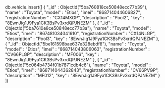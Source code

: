 db.vehicle.insert([
{
    "_id" : ObjectId("5ba760818ce50848ecc77b39"),
    "name" : "Toyota",
    "model" : "Etios",
    "imei" : "868714044606827",
    "registrationNumber" : "CX14MXGP",
    "description" : "Pool2",
    "key" : "8EwnJig1J9Fya1CK3BsPv3xrdQPJNEZM"
},
{
    "_id" : ObjectId("5ba7610e8ce50848ecc77b3a"),
    "name" : "Toyota",
    "model" : "Etios",
    "imei" : "867481034041610",
    "registrationNumber" : "CX14NLGP",
    "description" : "Pool3",
    "key" : "8EwnJig1J9Fya1CK3BsPv3xrdQPJNEZM"
},
{
    "_id" : ObjectId("5be161598bae637e328ebdf8"),
    "name" : "Toyota",
    "model" : "Etios",
    "imei" : "868714043806063",
    "registrationNumber" : "CV66PLGP",
    "description" : "MF006",
    "key" : "8EwnJig1J9Fya1CK3BsPv3xrdQPJNEZM"
},
{
    "_id" : ObjectId("5c064b4734f01b7871cdb4c6"),
    "name" : "Toyota",
    "model" : "Etios",
    "imei" : "868714044362843",
    "registrationNumber" : "CV66PVGP",
    "description" : "MF012",
    "key" : "8EwnJig1J9Fya1CK3BsPv3xrdQPJNEZM"
}
])